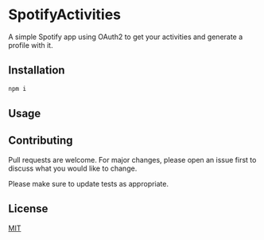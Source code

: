 # SpotifyActivities

A simple Spotify app using OAuth2 to get your activities and generate a profile with it.

## Installation

```bash
npm i
```

## Usage

## Contributing

Pull requests are welcome. For major changes, please open an issue first
to discuss what you would like to change.

Please make sure to update tests as appropriate.

## License

[MIT](https://choosealicense.com/licenses/mit/)
